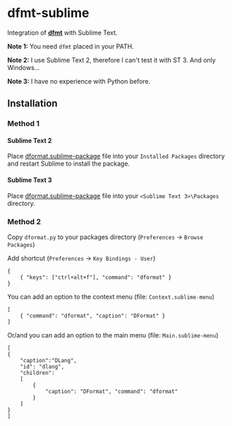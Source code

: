 # dfmt-sublime

Integration of [**dfmt**](https://github.com/Hackerpilot/dfmt) with Sublime Text.

**Note 1:** You need `dfmt` placed in your PATH.

**Note 2:** I use Sublime Text 2, therefore I can't test it with ST 3. And only Windows...

**Note 3:** I have no experience with Python before.


## Installation


### Method 1

#### Sublime Text 2

Place [dformat.sublime-package](https://github.com/dmi7ry/dfmt-sublime/releases) file into your `Installed Packages` directory and restart Sublime to install the package.

#### Sublime Text 3

Place [dformat.sublime-package](https://github.com/dmi7ry/dfmt-sublime/releases) file into your `<Sublime Text 3>\Packages` directory.

### Method 2

Copy `dformat.py` to your packages directory (`Preferences` -> `Browse Packages`)

Add shortcut (`Preferences` -> `Key Bindings - User`)

```
{
    { "keys": ["ctrl+alt+f"], "command": "dformat" }
}
```

You can add an option to the context menu (file: `Context.sublime-menu`)

```
[  
    { "command": "dformat", "caption": "DFormat" }  
] 
```

Or/and you can add an option to the main menu (file: `Main.sublime-menu`)

```
[
{  
    "caption":"DLang",
    "id": "dlang",
    "children":  
    [  
        {
            "caption": "DFormat", "command": "dformat"
        }
    ]  
}  
]
```

